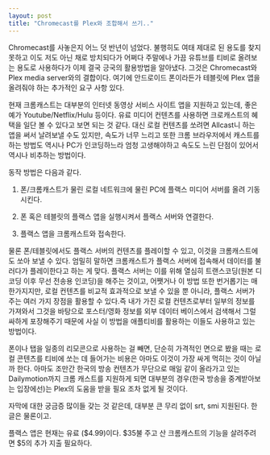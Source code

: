 ```yaml
---
layout: post
title: "Chromecast를 Plex와 조합해서 쓰기.."
---
```



Chromecast를 사놓은지 어느 덧 반년이 넘었다. 불행히도 여태 제대로 된 용도를 찾지 못하고 이도 저도 아닌 채로 방치되다가 어쩌다 주말에나 가끔 유튜브를 티비로 올려보는 용도로 사용하다가 이제 결국 긍국의 활용방법을 알아냈다. 그것은 Chromecast와 Plex media server와의 결합이다. 여기에 안드로이드 폰이라든가 테블릿에 Plex 앱을 올려줘야 하는 추가적인 요구 사항 있다.




현재 크롬캐스트는 대부분의 인터넷 동영상 서비스 사이트 앱을 지원하고 있는데, 좋은 예가 Youtube/Netflix/Hulu 등이다. 유료 미디어 컨텐츠를 사용하면 크로캐스트의 혜택을 일단 볼 수 있다고 보면 되는 것 같다. 대신 로컬 컨텐츠를 쏘려면 Allcast니 하는 앱을 써서 날려보낼 수도 있지만, 속도가 너무 느리고 또한 크롬 브라우저에서 캐스트를 하는 방법도 역시나 PC가 인코딩하느라 엄청 고생해야하고 속도도 느린 단점이 있어서 역시나 비추하는 방법이다.




동작 방법은 다음과 같다.




1) 폰/크롬캐스트가 물린 로컬 네트워크에 물린 PC에 플랙스 미디어 서버를 올려 기동시킨다.

2) 폰 혹은 테블릿의 플랙스 앱을 실행시켜서 플랙스 서버와 연결한다. 

3) 플랙스 앱을 크롬캐스트와 접속한다. 




물론 폰/테블릿에서도 플랙스 서버의 컨텐츠를 플레이할 수 있고, 이것을 크롬캐스트에도 쏘아 보낼 수 있다. 엄밀히 말하면 크롬캐스트가 플랙스 서버에 접속해서 데이터를 불러다가 플레이한다고 하는 게 맞다. 플랙스 서버는 이를 위해 열심히 트랜스코딩(원본 디코딩 이후 무선 전송용 인코딩)을 해주는 것이고, 어쨋거나 이 방법 또한 번거롭기는 매한가지지만, 로컬 컨텐츠를 비교적 효과적으로 보낼 수 있을 뿐 아니라, 플랙스 서버가 주는 여러 가지 장점을 활용할 수 있다.즉 내가 가진 로컬 컨텐츠로부터 일부의 정보를 가져와서 그것을 바탕으로 포스터/영화 정보를 외부 데이터 베이스에서 검색해서 그럴싸하게 포장해주기 때문에 사실 이 방법을 애플티비를 활용하는 이들도 사용하고 있는 방법이다.




폰이나 탭을 일종의 리모콘으로 사용하는 걸 빼면, 단순히 가격적인 면으로 봤을 때는 로컬 콘텐츠를 티비에 쏘는 데 들어가는 비용은 아마도 이것이 가장 싸게 먹히는 것이 아닐까 한다. 아마도 조만간 한국의 방송 컨텐츠가 무단으로 매일 같이 올라가고 있는 Dailymotion까지 크롬 캐스트를 지원하게 되면 대부분의 경우(한국 방송을 중계받아보는 입장에선)는 Plex의 도움을 받을 필요 조차 없게 될 것이다.




자막에 대한 궁금증 많이들 갖는 것 같은데, 대부분 큰 무리 없이 srt, smi 지원된다. 한글은 물론이고.




플랙스 앱은 현재는 유료 ($4.99)이다. $35불 주고 산 크롬캐스트의 기능을 살려주려면 $5의 추가 지출 필요하다.






